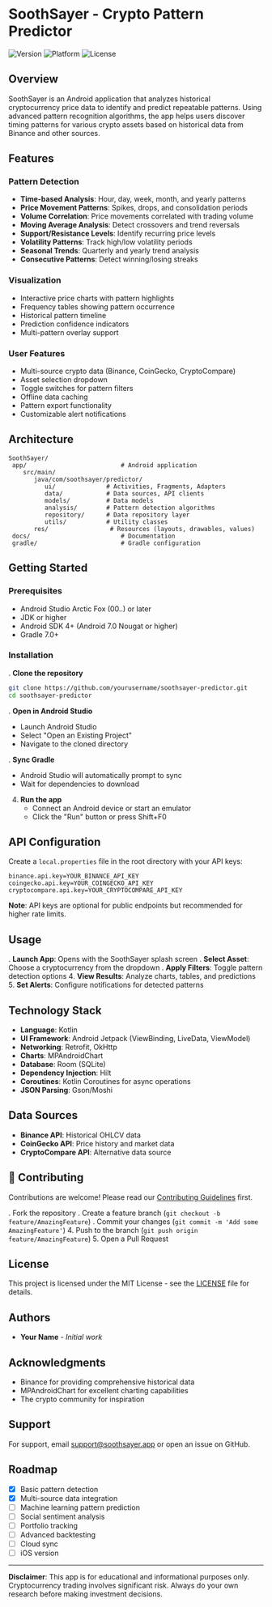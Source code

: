 #  SoothSayer - Crypto Pattern Predictor

![Version](https://img.shields.io/badge/version-.0.0-blue.svg)
![Platform](https://img.shields.io/badge/platform-Android-green.svg)
![License](https://img.shields.io/badge/license-MIT-orange.svg)

##  Overview

SoothSayer is an Android application that analyzes historical cryptocurrency price data to identify and predict repeatable patterns. Using advanced pattern recognition algorithms, the app helps users discover timing patterns for various crypto assets based on historical data from Binance and other sources.

##  Features

###  Pattern Detection
- **Time-based Analysis**: Hour, day, week, month, and yearly patterns
- **Price Movement Patterns**: Spikes, drops, and consolidation periods
- **Volume Correlation**: Price movements correlated with trading volume
- **Moving Average Analysis**: Detect crossovers and trend reversals
- **Support/Resistance Levels**: Identify recurring price levels
- **Volatility Patterns**: Track high/low volatility periods
- **Seasonal Trends**: Quarterly and yearly trend analysis
- **Consecutive Patterns**: Detect winning/losing streaks

###  Visualization
- Interactive price charts with pattern highlights
- Frequency tables showing pattern occurrence
- Historical pattern timeline
- Prediction confidence indicators
- Multi-pattern overlay support

###  User Features
- Multi-source crypto data (Binance, CoinGecko, CryptoCompare)
- Asset selection dropdown
- Toggle switches for pattern filters
- Offline data caching
- Pattern export functionality
- Customizable alert notifications

##  Architecture

```
SoothSayer/
 app/                          # Android application
    src/main/
       java/com/soothsayer/predictor/
          ui/              # Activities, Fragments, Adapters
          data/            # Data sources, API clients
          models/          # Data models
          analysis/        # Pattern detection algorithms
          repository/      # Data repository layer
          utils/           # Utility classes
       res/                 # Resources (layouts, drawables, values)
 docs/                         # Documentation
 gradle/                       # Gradle configuration
```

##  Getting Started

### Prerequisites
- Android Studio Arctic Fox (00..) or later
- JDK  or higher
- Android SDK 4+ (Android 7.0 Nougat or higher)
- Gradle 7.0+

### Installation

. **Clone the repository**
   ```bash
   git clone https://github.com/yourusername/soothsayer-predictor.git
   cd soothsayer-predictor
   ```

. **Open in Android Studio**
   - Launch Android Studio
   - Select "Open an Existing Project"
   - Navigate to the cloned directory

. **Sync Gradle**
   - Android Studio will automatically prompt to sync
   - Wait for dependencies to download

4. **Run the app**
   - Connect an Android device or start an emulator
   - Click the "Run" button or press Shift+F0

##  API Configuration

Create a `local.properties` file in the root directory with your API keys:

```properties
binance.api.key=YOUR_BINANCE_API_KEY
coingecko.api.key=YOUR_COINGECKO_API_KEY
cryptocompare.api.key=YOUR_CRYPTOCOMPARE_API_KEY
```

**Note**: API keys are optional for public endpoints but recommended for higher rate limits.

##  Usage

. **Launch App**: Opens with the SoothSayer splash screen
. **Select Asset**: Choose a cryptocurrency from the dropdown
. **Apply Filters**: Toggle pattern detection options
4. **View Results**: Analyze charts, tables, and predictions
5. **Set Alerts**: Configure notifications for detected patterns

##  Technology Stack

- **Language**: Kotlin
- **UI Framework**: Android Jetpack (ViewBinding, LiveData, ViewModel)
- **Networking**: Retrofit, OkHttp
- **Charts**: MPAndroidChart
- **Database**: Room (SQLite)
- **Dependency Injection**: Hilt
- **Coroutines**: Kotlin Coroutines for async operations
- **JSON Parsing**: Gson/Moshi

##  Data Sources

- **Binance API**: Historical OHLCV data
- **CoinGecko API**: Price history and market data
- **CryptoCompare API**: Alternative data source

## 🤝 Contributing

Contributions are welcome! Please read our [Contributing Guidelines](docs/CONTRIBUTING.md) first.

. Fork the repository
. Create a feature branch (`git checkout -b feature/AmazingFeature`)
. Commit your changes (`git commit -m 'Add some AmazingFeature'`)
4. Push to the branch (`git push origin feature/AmazingFeature`)
5. Open a Pull Request

##  License

This project is licensed under the MIT License - see the [LICENSE](LICENSE) file for details.

##  Authors

- **Your Name** - *Initial work*

##  Acknowledgments

- Binance for providing comprehensive historical data
- MPAndroidChart for excellent charting capabilities
- The crypto community for inspiration

##  Support

For support, email support@soothsayer.app or open an issue on GitHub.

##  Roadmap

- [x] Basic pattern detection
- [x] Multi-source data integration
- [ ] Machine learning pattern prediction
- [ ] Social sentiment analysis
- [ ] Portfolio tracking
- [ ] Advanced backtesting
- [ ] Cloud sync
- [ ] iOS version

---

**Disclaimer**: This app is for educational and informational purposes only. Cryptocurrency trading involves significant risk. Always do your own research before making investment decisions.
